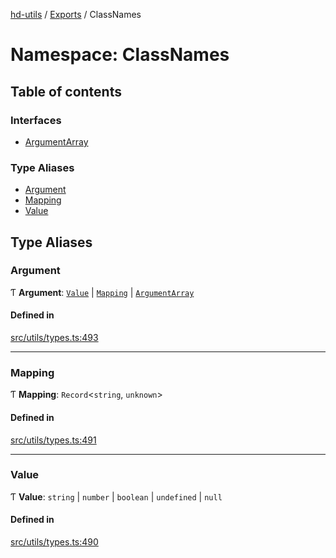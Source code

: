 [hd-utils](../README.md) / [Exports](../modules.md) / ClassNames

# Namespace: ClassNames

## Table of contents

### Interfaces

- [ArgumentArray](../interfaces/ClassNames.ArgumentArray.md)

### Type Aliases

- [Argument](ClassNames.md#argument)
- [Mapping](ClassNames.md#mapping)
- [Value](ClassNames.md#value)

## Type Aliases

### Argument

Ƭ **Argument**: [`Value`](ClassNames.md#value) \| [`Mapping`](ClassNames.md#mapping) \| [`ArgumentArray`](../interfaces/ClassNames.ArgumentArray.md)

#### Defined in

[src/utils/types.ts:493](https://github.com/AhmadHddad/h-utils/blob/c0d035d/src/utils/types.ts#L493)

___

### Mapping

Ƭ **Mapping**: `Record`<`string`, `unknown`\>

#### Defined in

[src/utils/types.ts:491](https://github.com/AhmadHddad/h-utils/blob/c0d035d/src/utils/types.ts#L491)

___

### Value

Ƭ **Value**: `string` \| `number` \| `boolean` \| `undefined` \| ``null``

#### Defined in

[src/utils/types.ts:490](https://github.com/AhmadHddad/h-utils/blob/c0d035d/src/utils/types.ts#L490)
